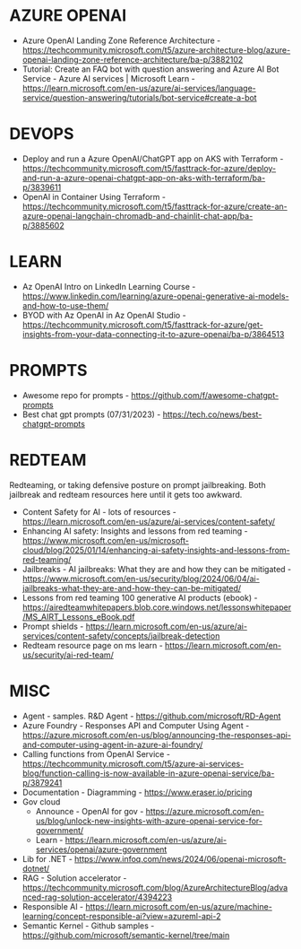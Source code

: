 # AZURE OPENAI

* Azure OpenAI Landing Zone Reference Architecture - https://techcommunity.microsoft.com/t5/azure-architecture-blog/azure-openai-landing-zone-reference-architecture/ba-p/3882102
* Tutorial: Create an FAQ bot with question answering and Azure AI Bot Service - Azure AI services | Microsoft Learn - https://learn.microsoft.com/en-us/azure/ai-services/language-service/question-answering/tutorials/bot-service#create-a-bot

# DEVOPS

* Deploy and run a Azure OpenAI/ChatGPT app on AKS with Terraform - https://techcommunity.microsoft.com/t5/fasttrack-for-azure/deploy-and-run-a-azure-openai-chatgpt-app-on-aks-with-terraform/ba-p/3839611
* OpenAI in Container Using Terraform - https://techcommunity.microsoft.com/t5/fasttrack-for-azure/create-an-azure-openai-langchain-chromadb-and-chainlit-chat-app/ba-p/3885602

# LEARN

* Az OpenAI Intro on LinkedIn Learning Course - https://www.linkedin.com/learning/azure-openai-generative-ai-models-and-how-to-use-them/
* BYOD with Az OpenAI in Az OpenAI Studio - https://techcommunity.microsoft.com/t5/fasttrack-for-azure/get-insights-from-your-data-connecting-it-to-azure-openai/ba-p/3864513

# PROMPTS

* Awesome repo for prompts - https://github.com/f/awesome-chatgpt-prompts
* Best chat gpt prompts (07/31/2023) - https://tech.co/news/best-chatgpt-prompts

# REDTEAM

Redteaming, or taking defensive posture on prompt jailbreaking.  Both jailbreak and redteam resources here until it gets too awkward.

* Content Safety for AI - lots of resources - https://learn.microsoft.com/en-us/azure/ai-services/content-safety/ 
* Enhancing AI safety: Insights and lessons from red teaming - https://www.microsoft.com/en-us/microsoft-cloud/blog/2025/01/14/enhancing-ai-safety-insights-and-lessons-from-red-teaming/
* Jailbreaks - AI jailbreaks: What they are and how they can be mitigated - https://www.microsoft.com/en-us/security/blog/2024/06/04/ai-jailbreaks-what-they-are-and-how-they-can-be-mitigated/
* Lessons from red teaming 100 generative AI products (ebook) - https://airedteamwhitepapers.blob.core.windows.net/lessonswhitepaper/MS_AIRT_Lessons_eBook.pdf
* Prompt shields - https://learn.microsoft.com/en-us/azure/ai-services/content-safety/concepts/jailbreak-detection
* Redteam resource page on ms learn - https://learn.microsoft.com/en-us/security/ai-red-team/

# MISC

* Agent - samples. R&D Agent - https://github.com/microsoft/RD-Agent
* Azure Foundry - Responses API and Computer Using Agent - https://azure.microsoft.com/en-us/blog/announcing-the-responses-api-and-computer-using-agent-in-azure-ai-foundry/
* Calling functions from OpenAI Service - https://techcommunity.microsoft.com/t5/azure-ai-services-blog/function-calling-is-now-available-in-azure-openai-service/ba-p/3879241 
* Documentation - Diagramming - https://www.eraser.io/pricing
* Gov cloud
    * Announce - OpenAI for gov - https://azure.microsoft.com/en-us/blog/unlock-new-insights-with-azure-openai-service-for-government/
    * Learn - https://learn.microsoft.com/en-us/azure/ai-services/openai/azure-government
* Lib for .NET - https://www.infoq.com/news/2024/06/openai-microsoft-dotnet/
* RAG - Solution accelerator - https://techcommunity.microsoft.com/blog/AzureArchitectureBlog/advanced-rag-solution-accelerator/4394223
* Responsible AI - https://learn.microsoft.com/en-us/azure/machine-learning/concept-responsible-ai?view=azureml-api-2
* Semantic Kernel - Github samples - https://github.com/microsoft/semantic-kernel/tree/main